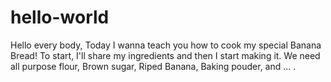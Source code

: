 # hello-world
Hello every body,
Today I wanna teach you how to cook my special Banana Bread! 
To start, I'll share my ingredients and then I start making it. We need all purpose flour, Brown sugar, Riped Banana, Baking pouder, and ... .
